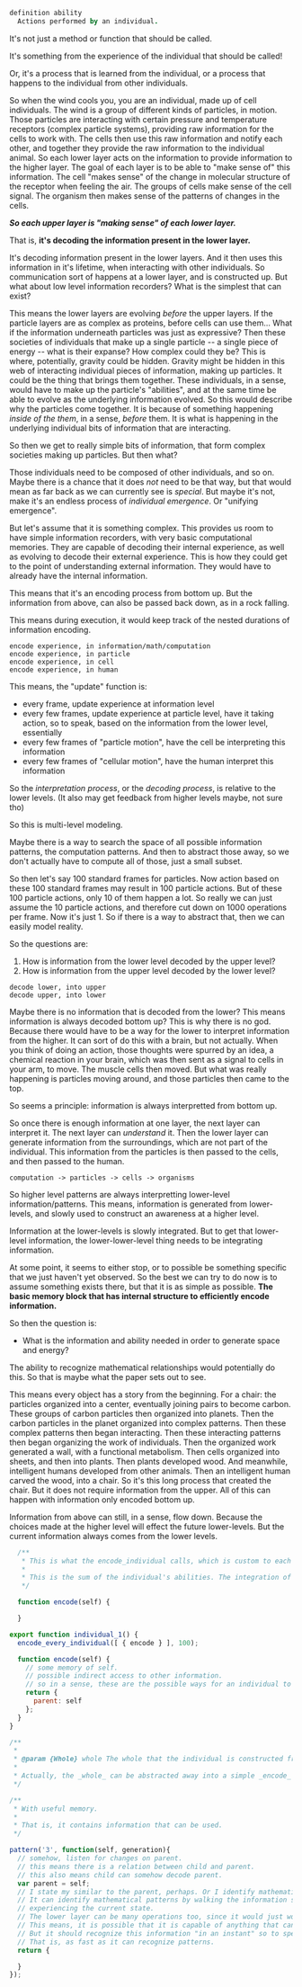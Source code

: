 
```coffee
definition ability
  Actions performed by an individual.
```

It's not just a method or function that should be called.

It's something from the experience of the individual that should be called!

Or, it's a process that is learned from the individual,
or a process that happens to the individual from other individuals.

So when the wind cools you, you are an individual, made up of cell individuals. The wind is a group of different kinds of particles, in motion. Those particles are interacting with certain pressure and temperature receptors (complex particle systems), providing raw information for the cells to work with. The cells then use this raw information and notify each other, and together they provide the raw information to the individual animal. So each lower layer acts on the information to provide information to the higher layer. The goal of each layer is to be able to "make sense of" this information. The cell "makes sense" of the change in molecular structure of the receptor when feeling the air. The groups of cells make sense of the cell signal. The organism then makes sense of the patterns of changes in the cells. 

**_So each upper layer is "making sense" of each lower layer._**

That is, **it's decoding the information present in the lower layer.**

It's decoding information present in the lower layers. And it then uses this information in it's lifetime, when interacting with other individuals. So communication sort of happens at a lower layer, and is constructed up. But what about low level information recorders? What is the simplest that can exist?

This means the lower layers are evolving _before_ the upper layers. If the particle layers are as complex as proteins, before cells can use them... What if the information underneath particles was just as expressive? Then these societies of individuals that make up a single particle -- a single piece of energy -- what is their expanse? How complex could they be? This is where, potentially, gravity could be hidden. Gravity might be hidden in this web of interacting individual pieces of information, making up particles. It could be the thing that brings them together. These individuals, in a sense, would have to make up the particle's "abilities", and at the same time be able to evolve as the underlying information evolved. So this would describe why the particles come together. It is because of something happening _inside of the them_, in a sense, _before_ them. It is what is happening in the underlying individual bits of information that are interacting.

So then we get to really simple bits of information, that form complex societies making up particles. But then what?

Those individuals need to be composed of other individuals, and so on. Maybe there is a chance that it does _not_ need to be that way, but that would mean as far back as we can currently see is _special_. But maybe it's not, make it's an endless process of _individual emergence_. Or "unifying emergence".

But let's assume that it is something complex. This provides us room to have simple information recorders, with very basic computational memories. They are capable of decoding their internal experience, as well as evolving to decode their external experience. This is how they could get to the point of understanding external information. They would have to already have the internal information.

This means that it's an encoding process from bottom up. But the information from above, can also be passed back down, as in a rock falling.

This means during execution, it would keep track of the nested durations of information encoding.

```
encode experience, in information/math/computation
encode experience, in particle
encode experience, in cell
encode experience, in human
```

This means, the "update" function is:

- every frame, update experience at information level
- every few frames, update experience at particle level, have it taking action, so to speak, based on the information from the lower level, essentially
- every few frames of "particle motion", have the cell be interpreting this information
- every few frames of "cellular motion", have the human interpret this information

So the _interpretation process_, or the _decoding process_, is relative to the lower levels. (It also may get feedback from higher levels maybe, not sure tho)

So this is multi-level modeling.

Maybe there is a way to search the space of all possible information patterns, the computation patterns. And then to abstract those away, so we don't actually have to compute all of those, just a small subset.

So then let's say 100 standard frames for particles. Now action based on these 100 standard frames may result in 100 particle actions. But of these 100 particle actions, only 10 of them happen a lot. So really we can just assume the 10 particle actions, and therefore cut down on 1000 operations per frame. Now it's just 1. So if there is a way to abstract that, then we can easily model reality.

So the questions are:

1. How is information from the lower level decoded by the upper level?
2. How is information from the upper level decoded by the lower level?

```
decode lower, into upper
decode upper, into lower
```

Maybe there is no information that is decoded from the lower? This means information is always decoded bottom up? This is why there is no god. Because there would have to be a way for the lower to interpret information from the higher. It can sort of do this with a brain, but not actually. When you think of doing an action, those thoughts were spurred by an idea, a chemical reaction in your brain, which was then sent as a signal to cells in your arm, to move. The muscle cells then moved. But what was really happening is particles moving around, and those particles then came to the top.

So seems a principle: information is always interpretted from bottom up.

So once there is enough information at one layer, the next layer can interpret it. The next layer can _understand_ it. Then the lower layer can generate information from the surroundings, which are not part of the individual. This information from the particles is then passed to the cells, and then passed to the human.

```
computation -> particles -> cells -> organisms
```

So higher level patterns are always interpretting lower-level information/patterns. This means, information is generated from lower-levels, and slowly used to construct an awareness at a higher level.

Information at the lower-levels is slowly integrated. But to get that lower-level information, the lower-lower-level thing needs to be integrating information.

At some point, it seems to either stop, or to possible be something specific that we just haven't yet observed. So the best we can try to do now is to assume something exists there, but that it is as simple as possible. **The basic memory block that has internal structure to efficiently encode information.**

So then the question is:

- What is the information and ability needed in order to generate space and energy?

The ability to recognize mathematical relationships would potentially do this. So that is maybe what the paper sets out to see.

This means every object has a story from the beginning. For a chair: the particles organized into a center, eventually joining pairs to become carbon. These groups of carbon particles then organized into planets. Then the carbon particles in the planet organized into complex patterns. Then these complex patterns then began interacting. Then these interacting patterns then began organizing the work of individuals. Then the organized work generated a wall, with a functional metabolism. Then cells organized into sheets, and then into plants. Then plants developed wood. And meanwhile, intelligent humans developed from other animals. Then an intelligent human carved the wood, into a chair. So it's this long process that created the chair. But it does not require information from the upper. All of this can happen with information only encoded bottom up.

Information from above can still, in a sense, flow down. Because the choices made at the higher level will effect the future lower-levels. But the current information always comes from the lower levels.

```js
  /**
   * This is what the encode_individual calls, which is custom to each individual.
   *
   * This is the sum of the individual's abilities. The integration of the individual's abilities. Meaning, what information the individual can extract from the environment.
   */

  function encode(self) {

  }

export function individual_1() {
  encode_every_individual([ { encode } ], 100);

  function encode(self) {
    // some memory of self.
    // possible indirect access to other information.
    // so in a sense, these are the possible ways for an individual to evolve!
    return {
      parent: self
    };
  }
}

/**
 *
 * @param {Whole} whole The whole that the individual is constructed from.
 *
 * Actually, the _whole_ can be abstracted away into a simple _encode_ function. This encoding function is based on ability of individual. So if individual can't encode, then it does not matter.
 */
```

```js
/**
 * With useful memory.
 *
 * That is, it contains information that can be used.
 */

pattern('3', function(self, generation){
  // somehow, listen for changes on parent.
  // this means there is a relation between child and parent.
  // this also means child can somehow decode parent.
  var parent = self;
  // I state my similar to the parent, perhaps. Or I identify mathematical patterns perhaps.
  // It can identify mathematical patterns by walking the information space perhaps, or by
  // experiencing the current state.
  // The lower layer can be many operations too, since it would just work at a shorter relative time scale.
  // This means, it is possible that it is capable of anything that can be computed. But it is also more likely that it is something simpler than complex.
  // But it should recognize this information "in an instant" so to speak. In an instant in it's perspective.
  // That is, as fast as it can recognize patterns.
  return {

  }
});

```
